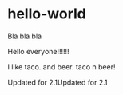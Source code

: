 # hello-world
Bla bla bla

Hello everyone!!!!!!

I like taco. and beer. taco n beer!


Updated for 2.1Updated for 2.1
